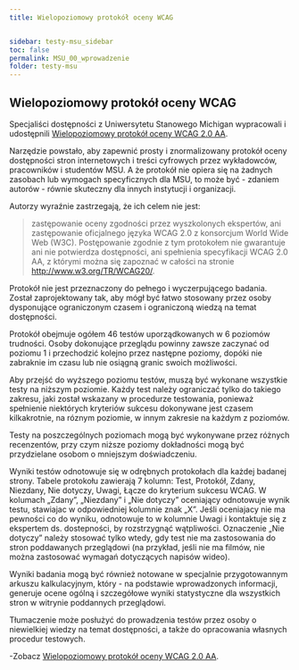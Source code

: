 ```yaml
---
title: Wielopoziomowy protokół oceny WCAG


sidebar: testy-msu_sidebar
toc: false
permalink: MSU_00_wprowadzenie
folder: testy-msu
---
```



## Wielopoziomowy protokół oceny WCAG

Specjaliści dostępności z Uniwersytetu Stanowego Michigan wypracowali i udostępnili [Wielopoziomowy protokół oceny WCAG 2.0 AA](https://webaccess.msu.edu/Help_and_Resources/evaluation-validation.html).

Narzędzie powstało, aby zapewnić prosty i znormalizowany protokół oceny dostępności stron internetowych i treści cyfrowych przez wykładowców, pracowników i studentów MSU. A że  protokół nie  opiera się na żadnych zasobach lub wymogach specyficznych dla MSU, to może być - zdaniem autorów - równie skuteczny dla innych instytucji i organizacji.

Autorzy wyraźnie zastrzegają, że ich celem nie jest:
>  zastępowanie oceny zgodności przez wyszkolonych ekspertów, ani zastępowanie oficjalnego języka WCAG 2.0 z konsorcjum World Wide Web (W3C). Postępowanie zgodnie z tym protokołem nie gwarantuje ani nie potwierdza dostępności, ani spełnienia specyfikacji WCAG 2.0 AA, z którymi można się zapoznać w całości na stronie http://www.w3.org/TR/WCAG20/.

Protokół nie jest przeznaczony do pełnego i wyczerpującego badania. Został zaprojektowany tak, aby mógł być łatwo stosowany przez osoby dysponujące ograniczonym czasem i ograniczoną wiedzą na temat dostępności.

Protokół obejmuje ogółem 46 testów uporządkowanych w 6 poziomów trudności. Osoby dokonujące przeglądu powinny zawsze zaczynać od poziomu 1 i przechodzić kolejno przez następne poziomy, dopóki nie zabraknie im czasu lub nie osiągną granic swoich możliwości.

Aby przejść do wyższego poziomu testów, muszą być wykonane wszystkie testy na niższym poziomie. 
Każdy test należy ograniczać tylko do takiego zakresu, jaki został wskazany w procedurze testowania, ponieważ spełnienie niektórych kryteriów sukcesu dokonywane jest czasem kilkakrotnie, na róznym poziomie, w innym zakresie na każdym z poziomów.

Testy na poszczególnych poziomach mogą być wykonywane przez różnych recenzentów, przy czym niższe poziomy dokładności mogą być przydzielane osobom o mniejszym doświadczeniu.  

Wyniki testów odnotowuje się w odrębnych protokołach dla każdej badanej strony.
Tabele protokołu zawierają 7 kolumn: Test, Protokół, Zdany, Niezdany, Nie dotyczy, Uwagi, Łącze do kryterium sukcesu WCAG.
W kolumach „Zdany”, „Niezdany” i „Nie dotyczy” oceniający odnotowuje wynik testu, stawiajac w odpowiedniej kolumnie znak „X”.
Jeśli oceniajacy nie ma pewności co do wyniku, odnotowuje to w kolumnie Uwagi i kontaktuje się z ekspertem ds. dostepności, by rozstrzygnąć wątpliwości.
Oznaczenie „Nie dotyczy” należy stosować tylko wtedy, gdy test nie ma zastosowania do stron poddawanych przeglądowi (na przykład, jeśli nie ma filmów, nie można zastosować wymagań dotyczących napisów wideo).

Wyniki badania mogą być również notowane w specjalnie przygotowannym arkuszu kalkulacyjnym, który - na podstawie wprowadzonych informacji, generuje ocene ogólną i szczegółowe wyniki statystyczne dla wszystkich stron w witrynie poddannych przeglądowi.

Tłumaczenie może posłużyć do prowadzenia testów przez osoby o niewielkiej wiedzy na temat dostępności, a także do opracowania własnych procedur testowych.  

-Zobacz [Wielopoziomowy protokół oceny WCAG 2.0 AA](https://webaccess.msu.edu/Help_and_Resources/evaluation-validation.html).

